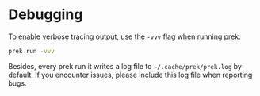 # Debugging

To enable verbose tracing output, use the `-vvv` flag when running prek:

```bash
prek run -vvv
```

Besides, every prek run it writes a log file to `~/.cache/prek/prek.log` by default. If you encounter issues, please include this log file when reporting bugs.
